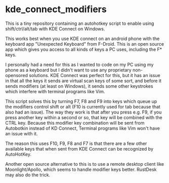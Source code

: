 # kde_connect_modifiers
This is a tiny repository containing an autohotkey script to enable using shift/ctrl/alt/tab with KDE Connect on Windows.

This works best when you use KDE connect on an android phone with the keyboard app "Unexpected Keyboard" from F-Droid. This is an open source app which gives you access to all kinds of keys a PC uses, including the F* keys. 

I personally had a need for this as I wanted to code on my PC using my phone as a keyboard but I didn't want to use any proprietary non-opensored solutions. KDE Connect was perfect for this, but it has an issue in that all the keys it sends are virtual scan keys of some sort, and before it sends modifiers (at least on Windows), it sends some other keystrokes which interfere with terminal programs like Vim.

This script solves this by turning F7, F8 and F9 into keys which queue up the modifiers control shift or alt (F10 is currently used for tab because that also had an issue). The way they work is that after you press e.g. F9, if you press another key within a second or so, that key will be combined with the CTRL key. Because this modifier key combination will be sent from Autobotkin instead of KD Connect, Terminal programs like Vim won't have an issue with it. 

The reason this uses F10, F9, F8 and F7 is that there are a few other available keys that when sent from KDE Connect can be recognized by AutoHotKey. 
 
Another open source alternative to this is to use a remote desktop client like Moonlight/Apollo, which seems to handle modifier keys better. RustDesk may also do the trick.

